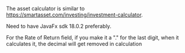 The asset calculator is similar to https://smartasset.com/investing/investment-calculator.

Need to have JavaFx sdk 18.0.2 preferably.

For the Rate of Return field, if you make it a "." for the last digit, when it calculates it, the decimal will get removed in calculation
